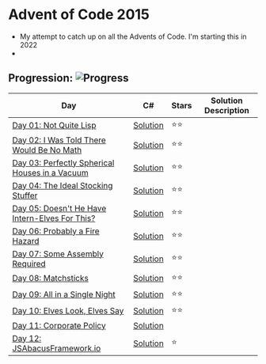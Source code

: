 # Advent of Code 2015
- My attempt to catch up on all the Advents of Code. I'm starting this in 2022 
- 

## Progression:  ![Progress](https://progress-bar.dev/12/?scale=25&title=projects&width=240&suffix=/25)


| Day                                                          | C#                            | Stars |  Solution Description |
| ------------------------------------------------------------ | ----------------------------- | ----- | -------------------- |
| [Day 01:  Not Quite Lisp](https://adventofcode.com/2015/day/1) | [Solution](./Day01/Program.c) | :star::star: |
| [Day 02:  I Was Told There Would Be No Math](https://adventofcode.com/2015/day/2) | [Solution](./Day02/Program.c) | :star::star: |
| [Day 03:  Perfectly Spherical Houses in a Vacuum](https://adventofcode.com/2015/day/3) | [Solution](./Day03/Program.c) | :star::star: |
| [Day 04:  The Ideal Stocking Stuffer](https://adventofcode.com/2015/day/4) | [Solution](./Day04/Program.c) | :star::star: |
| [Day 05:  Doesn&apos;t He Have Intern-Elves For This?](https://adventofcode.com/2015/day/5) | [Solution](./Day05/Program.c) | :star::star: |
| [Day 06:  Probably a Fire Hazard](https://adventofcode.com/2015/day/6) | [Solution](./Day06/Program.c) | :star::star: |
| [Day 07:  Some Assembly Required](https://adventofcode.com/2015/day/7) | [Solution](./Day07/Program.c) | :star::star: |
| [Day 08:  Matchsticks](https://adventofcode.com/2015/day/8) | [Solution](./Day08/Program.c) | :star::star: |
| [Day 09:  All in a Single Night](https://adventofcode.com/2015/day/9) | [Solution](./Day09/Program.c) | :star::star: |
| [Day 10:  Elves Look, Elves Say](https://adventofcode.com/2015/day/10) | [Solution](./Day10/Program.c) | :star::star: |
| [Day 11:  Corporate Policy](https://adventofcode.com/2015/day/11) | [Solution](./Day11/Program.c) |    |
| [Day 12:  JSAbacusFramework.io](https://adventofcode.com/2015/day/12) | [Solution](./Day12/Program.c) | :star:  |
